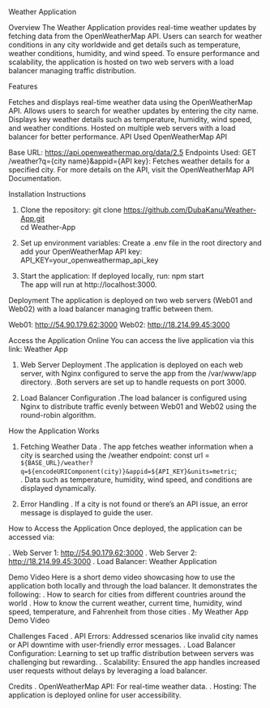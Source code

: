 Weather Application

Overview
The Weather Application provides real-time weather updates by fetching data from the OpenWeatherMap API. Users can search for weather conditions in any city worldwide and get details such as temperature, weather conditions, humidity, and wind speed. To ensure performance and scalability, the application is hosted on two web servers with a load balancer managing traffic distribution.

Features

Fetches and displays real-time weather data using the OpenWeatherMap API.
Allows users to search for weather updates by entering the city name.
Displays key weather details such as temperature, humidity, wind speed, and weather conditions.
Hosted on multiple web servers with a load balancer for better performance.
API Used
OpenWeatherMap API

Base URL: https://api.openweathermap.org/data/2.5
Endpoints Used:
GET /weather?q={city name}&appid={API key}: Fetches weather details for a specified city.
For more details on the API, visit the OpenWeatherMap API Documentation.

Installation Instructions
1. Clone the repository: 
 git clone https://github.com/DubaKanu/Weather-App.git  
cd Weather-App  

2. Set up environment variables:
Create a .env file in the root directory and add your OpenWeatherMap API key:
API_KEY=your_openweathermap_api_key  

3. Start the application:
If deployed locally, run:
npm start  
The app will run at http://localhost:3000.

 Deployment
The application is deployed on two web servers (Web01 and Web02) with a load balancer managing traffic between them.

Web01: http://54.90.179.62:3000
Web02: http://18.214.99.45:3000

Access the Application Online
You can access the live application via this link: Weather App

1. Web Server Deployment
.The application is deployed on each web server, with Nginx configured to serve the app from the /var/www/app directory.
.Both servers are set up to handle requests on port 3000.

2. Load Balancer Configuration
.The load balancer is configured using Nginx to distribute traffic evenly between Web01 and Web02 using the round-robin algorithm.

How the Application Works

1. Fetching Weather Data
. The app fetches weather information when a city is searched using the /weather endpoint:
const url = `${BASE_URL}/weather?q=${encodeURIComponent(city)}&appid=${API_KEY}&units=metric`;  
. Data such as temperature, humidity, wind speed, and conditions are displayed dynamically.

2. Error Handling
. If a city is not found or there’s an API issue, an error message is displayed to guide the user.

How to Access the Application
Once deployed, the application can be accessed via:

. Web Server 1: http://54.90.179.62:3000
. Web Server 2: http://18.214.99.45:3000
. Load Balancer: Weather Application

Demo Video
Here is a short demo video showcasing how to use the application both locally and through the load balancer. It demonstrates the following:
. How to search for cities from different countries around the world
. How to know the current weather, current time, humidity, wind speed, temperature, and Fahrenheit from those cities
. My Weather App Demo Video



Challenges Faced
. API Errors: Addressed scenarios like invalid city names or API downtime with user-friendly error messages.
. Load Balancer Configuration: Learning to set up traffic distribution between servers was challenging but rewarding.
. Scalability: Ensured the app handles increased user requests without delays by leveraging a load balancer.


Credits
. OpenWeatherMap API: For real-time weather data.
. Hosting: The application is deployed online for user accessibility.



